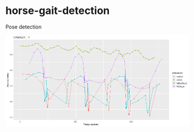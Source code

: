 # horse-gait-detection
Pose detection

<img src="https://github.com/juanpablo-sanchez/horse-gait-detection/blob/main/CABALLO1.tif">
